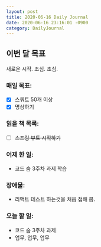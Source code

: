 ```yaml
---
layout: post
title: 2020-06-16 Daily Journal
date: 2020-06-16 23:16:01 -0900
category: DailyJournal
---
```


## 이번 달 목표
새로운 시작. 초심. 초심.

### 매일 목표:
- [x] 스쿼트 50개 이상
- [x] 명상하기

### 읽을 책 목록:
- [ ] ~~스프링 부트 시작하기~~

### 어제 한 일:
* 코드 숨 3주차 과제 학습

### 장애물:
* 리액트 테스트 하는것을 처음 접해 봄.

### 오늘 할 일:
* 코드 숨 3주차 과제
* 업무, 업무, 업무